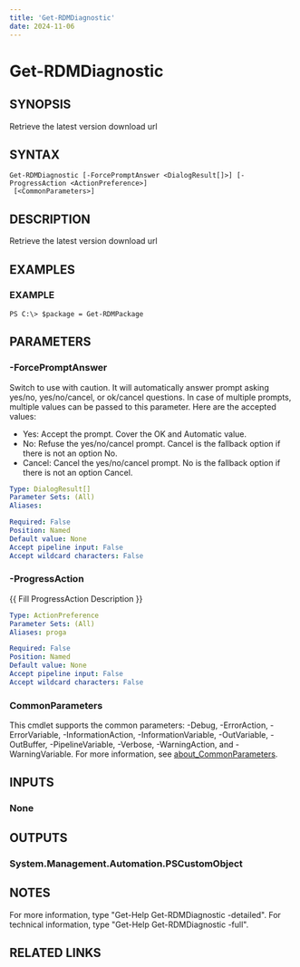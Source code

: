 ```yaml
---
title: 'Get-RDMDiagnostic'
date: 2024-11-06
---
```



# Get-RDMDiagnostic

## SYNOPSIS
Retrieve the latest version download url

## SYNTAX

```
Get-RDMDiagnostic [-ForcePromptAnswer <DialogResult[]>] [-ProgressAction <ActionPreference>]
 [<CommonParameters>]
```

## DESCRIPTION
Retrieve the latest version download url

## EXAMPLES

### EXAMPLE
```
PS C:\> $package = Get-RDMPackage
```

## PARAMETERS

### -ForcePromptAnswer
Switch to use with caution.
It will automatically answer prompt asking yes/no, yes/no/cancel, or ok/cancel questions.
In case of multiple prompts, multiple values can be passed to this parameter.
Here are the accepted values:
- Yes: Accept the prompt.
Cover the OK and Automatic value.
- No: Refuse the yes/no/cancel prompt.
Cancel is the fallback option if there is not an option No.
- Cancel: Cancel the yes/no/cancel prompt.
No is the fallback option if there is not an option Cancel.

```yaml
Type: DialogResult[]
Parameter Sets: (All)
Aliases:

Required: False
Position: Named
Default value: None
Accept pipeline input: False
Accept wildcard characters: False
```

### -ProgressAction
{{ Fill ProgressAction Description }}

```yaml
Type: ActionPreference
Parameter Sets: (All)
Aliases: proga

Required: False
Position: Named
Default value: None
Accept pipeline input: False
Accept wildcard characters: False
```

### CommonParameters
This cmdlet supports the common parameters: -Debug, -ErrorAction, -ErrorVariable, -InformationAction, -InformationVariable, -OutVariable, -OutBuffer, -PipelineVariable, -Verbose, -WarningAction, and -WarningVariable. For more information, see [about_CommonParameters](http://go.microsoft.com/fwlink/?LinkID=113216).

## INPUTS

### None
## OUTPUTS

### System.Management.Automation.PSCustomObject
## NOTES
For more information, type "Get-Help Get-RDMDiagnostic -detailed".
For technical information, type "Get-Help Get-RDMDiagnostic -full".

## RELATED LINKS
